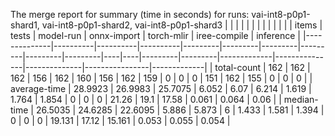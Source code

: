 The merge report for summary (time in seconds) for runs: vai-int8-p0p1-shard1, vai-int8-p0p1-shard2, vai-int8-p0p1-shard3
|              |          |          |          |         |         |         |         |         |         |    |    |   items |   tests |   model-run |   onnx-import |   torch-mlir |   iree-compile |   inference |
|--------------|----------|----------|----------|---------|---------|---------|---------|---------|---------|----|----|---------|---------|-------------|---------------|--------------|----------------|-------------|
| total-count  | 162      | 162      | 162      | 156     | 162     | 160     | 156     | 162     | 159     |  0 |  0 |       0 | 151     |      162    |       155     |        0     |          0     |       0     |
| average-time |  28.9923 |  26.9983 |  25.7075 |   6.052 |   6.07  |   6.214 |   1.619 |   1.764 |   1.854 |  0 |  0 |       0 |  21.26  |       19.1  |        17.58  |        0.061 |          0.064 |       0.06  |
| median-time  |  26.5035 |  24.6285 |  22.6095 |   5.886 |   5.873 |   6     |   1.433 |   1.581 |   1.394 |  0 |  0 |       0 |  19.131 |       17.12 |        15.161 |        0.053 |          0.055 |       0.054 |
